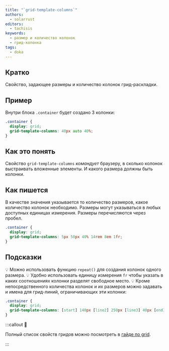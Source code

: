 ```yaml
---
title: "`grid-template-columns`"
authors:
  - solarrust
editors:
  - tachisis
keywords:
  - размер и количество колонок
  - грид-колонка
tags:
  - doka
---
```


## Кратко

Свойство, задающее размеры и количество колонок грид-раскладки.

## Пример

Внутри блока `.container` будет создано 3 колонки:

```css
.container {
  display: grid;
  grid-template-columns: 40px auto 40%;
}
```

## Как это понять

Свойство `grid-template-columns` _командует_ браузеру, в сколько колонок выстраивать вложенные элементы. И какого размера должны быть колонки.

## Как пишется

В качестве значения указывается то количество размеров, какое количество колонок необходимо. Размеры могут указываться в любых доступных единицах измерения. Размеры перечисляются через пробел.

```css
.container {
  display: grid;
  grid-template-columns: 5px 50px 40% 14rem 8em 1fr;
}
```

## Подсказки

💡 Можно использовать функцию `repeat()` для создания колонок одного размера.
💡 Удобно использовать единицу измерения `fr` чтобы указать в каких соотношениях колонки разделят свободное место.
💡 Кроме непосредственного количества колонок и их размеров можно задавать и имена для грид-линий, ограничивающих эти колонки:

```css
.container {
  display: grid;
  grid-template-columns: [start] 140px [line2] 250px [line3] 40px [end];
}
```

:::callout 📝

Полный список свойств гридов можно посмотреть в [гайде по grid](/css/grid-guide/).

:::
